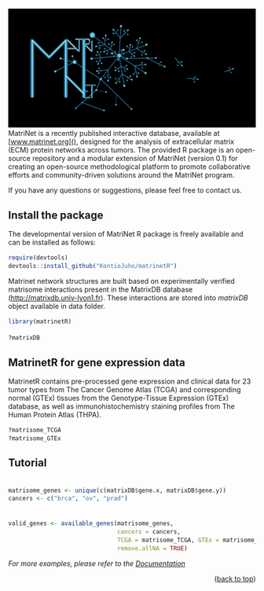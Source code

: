 ![My Image](network.jpeg)
MatriNet is a recently published interactive database, available at [www.matrinet.org](),  designed for the analysis of extracellular matrix (ECM) protein networks across tumors.  The provided R package is an open-source repository and a modular extension of MatriNet (version 0.1) for creating an open-source methodological platform to promote collaborative efforts and community-driven solutions around the MatriNet program.


If you have any questions or suggestions, please feel free to contact us.

<!-- GETTING STARTED -->
## Install the package
The developmental version of MatriNet R package is freely available and can be installed as follows:
```r
require(devtools)
devtools::install_github("KontioJuho/matrinetR")
``` 


<!-- USAGE EXAMPLES -->
Matrinet network structures are built based on experimentally verified matrisome interactions present in the MatrixDB database (http://matrixdb.univ-lyon1.fr). These interactions are stored into *matrixDB* object available in data folder. 

```r
library(matrinetR)

?matrixDB

```

## MatrinetR for gene expression data 

MatrinetR contains pre-processed gene expression and clinical data for 23 tumor types from The Cancer Genome Atlas (TCGA) and corresponding normal (GTEx) tissues from the Genotype-Tissue Expression (GTEx) database, as well as immunohistochemistry staining profiles from The Human Protein Atlas (THPA).

```r
?matrisome_TCGA
?matrisome_GTEx
```


## Tutorial

```r

matrisome_genes <- unique(c(matrixDB$gene.x, matrixDB$gene.y))
cancers <- c("brca", "ov", "prad")


valid_genes <- available_genes(matrisome_genes,
                               cancers = cancers,
                               TCGA = matrisome_TCGA, GTEx = matrisome_GTEx,
                               remove.allNA = TRUE)


```



_For more examples, please refer to the [Documentation]()_

<p align="right">(<a href="#top">back to top</a>)</p>

